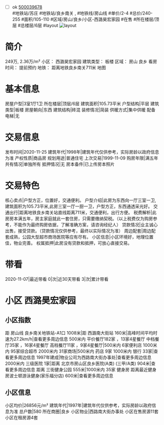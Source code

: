 - [ ] ok [500039678](https://bj.5i5j.com/ershoufang/500039678.html)  
 #地铁站/苏庄 #地铁站/良乡南关 ,  #地铁线/房山线
#单价/2-4 #总价/240-255 #面积/105-110   #区域/房山/良乡/小区-西潞昊宏家园 #在售 #所在楼层/顶层 #总楼层/6层 #layout 
![layout](http://image2.5i5j.com//group1/M00/23/02/CgqJMlzKTaqAJf1gAAHz4YNzNBE557.jpg_P5.jpg) 
# 简介 
 249万,  2.36万/m² 
小区： 西潞昊宏家园
建筑类型： 板楼
区域： 房山 良乡
看房时间： 提前预约
地铁： 距离地铁良乡南关711米 地图
# 基本信息 
 房屋户型|3室1厅1卫
所在楼层|顶层/6层
建筑面积|105.73平米
户型结构|平层
建筑类型|板楼
房屋朝向|东西
建筑结构|砖混
装修情况|简装
供暖方式|集中供暖
配备电梯|无
# 交易信息 
 发布时间|2020-11-25
建筑年代|1998年|建筑年代仅供参考，实际房龄以政府信息为准
产权性质|商品房
规划用途|普通住宅
上次交易|1999-11-09
购房年限|满五年
共有情况|单独所有
抵押情况|无
房本备件|已上传房本照片
# 交易特色 
 核心卖点|户型方正，位置好，交通便利。
户型介绍|此房为东西向一厅三室一卫,建筑面积为105.73平米,此房三室一厅一厨一卫，户型方正，东西通透采光好。
交通出行|距离地铁良乡南关站直线距离711米，交通便利，出行方便。
税费解析|此房房本满五年，房主家庭就此一套住房，只需要缴纳契税。（以上税费仅为购房参考，不能作为最终购房依据，了解准确方案，请咨询经纪人）
贷款情况|业主诚心出售，接受贷款。（贷款情况仅供参考，最终以实际情况为准）
周边配套|周边配套成熟，公园大型超市商场医院等应有尽有。
小区信息|小区环境好，地理位置佳，物业完善。
权属抵押|此房没有贷款和抵押，可放心直接交易。
# 带看 
 2020-11-07|最近带看	 0|次|近30天带看	 3|次|累计带看
# 小区 西潞昊宏家园
## 小区指数 
 距 房山线 良乡南关地铁站-A1口 1008米|距 西潞南大街站 160米|高峰时间平均时速为27.2km/h|查看更多周边信息
500米内 平价餐厅182家 ，13家4星餐厅
中档餐厅35家 ，16家4星餐厅
高档餐厅11家 ，9家4星餐厅|500米内 6家便利店
1000米内 95家综合超市
2000米内 31家商场|500米内 药店 9家
1000米内 银行 33家|查看更多周边信息
1997年建成|物业公司为西路南大街办事处|查看更多周边信息
2000米内 三级医院 1家|距离 北京市房山区良乡医院(A类) (三甲/A类) 904米|查看更多周边信息
距离 三街健身公园 555米|1000米内 35家 健身房
距离最近健身房波士顿游泳健身(家乐福分店) 600米|查看更多周边信息
## 小区信息 
 小区均价|26856元/m²
建筑年代|1997年|建筑年代仅供参考，实际房龄以政府信息为准
总户数|580
所在商圈|良乡
小区物业|西路南大街办事处
小区在售房源11套
小区在租房源4套
